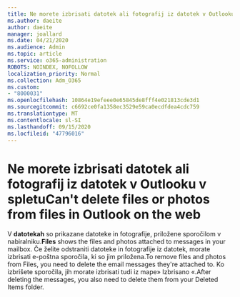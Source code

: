 ```yaml
---
title: Ne morete izbrisati datotek ali fotografij iz datotek v Outlooku v spletu
ms.author: daeite
author: daeite
manager: joallard
ms.date: 04/21/2020
ms.audience: Admin
ms.topic: article
ms.service: o365-administration
ROBOTS: NOINDEX, NOFOLLOW
localization_priority: Normal
ms.collection: Adm_O365
ms.custom:
- "8000031"
ms.openlocfilehash: 10864e19efeee0e65845de8fff4e021813cde3d1
ms.sourcegitcommit: c6692ce0fa1358ec3529e59ca0ecdfdea4cdc759
ms.translationtype: MT
ms.contentlocale: sl-SI
ms.lasthandoff: 09/15/2020
ms.locfileid: "47796016"
---
```

# <a name="cant-delete-files-or-photos-from-files-in-outlook-on-the-web"></a><span data-ttu-id="21390-102">Ne morete izbrisati datotek ali fotografij iz datotek v Outlooku v spletu</span><span class="sxs-lookup"><span data-stu-id="21390-102">Can't delete files or photos from files in Outlook on the web</span></span>

<span data-ttu-id="21390-103">V **datotekah** so prikazane datoteke in fotografije, priložene sporočilom v nabiralniku.</span><span class="sxs-lookup"><span data-stu-id="21390-103">**Files** shows the files and photos attached to messages in your mailbox.</span></span> <span data-ttu-id="21390-104">Če želite odstraniti datoteke in fotografije iz datotek, morate izbrisati e-poštna sporočila, ki so jim priložena.</span><span class="sxs-lookup"><span data-stu-id="21390-104">To remove files and photos from Files, you need to delete the email messages they're attached to.</span></span> <span data-ttu-id="21390-105">Ko izbrišete sporočila, jih morate izbrisati tudi iz mape» Izbrisano «.</span><span class="sxs-lookup"><span data-stu-id="21390-105">After deleting the messages, you also need to delete them from your Deleted Items folder.</span></span>
